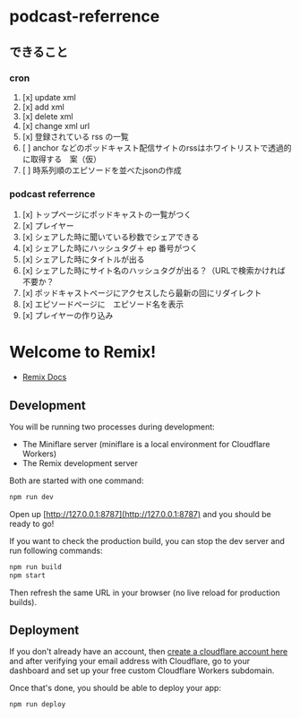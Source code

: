 # podcast-referrence

## できること

### cron

1. [x] update xml
1. [x] add xml
1. [x] delete xml
1. [x] change xml url
1. [x] 登録されている rss の一覧
1. [ ] anchor などのポッドキャスト配信サイトのrssはホワイトリストで透過的に取得する　案（仮）
1. [ ] 時系列順のエピソードを並べたjsonの作成


### podcast referrence

1. [x] トップページにポッドキャストの一覧がつく
1. [x] プレイヤー
1. [x] シェアした時に聞いている秒数でシェアできる
1. [x] シェアした時にハッシュタグ＋ ep 番号がつく
1. [x] シェアした時にタイトルが出る
1. [x] シェアした時にサイト名のハッシュタグが出る？（URLで検索かければ不要か？
1. [x] ポッドキャストページにアクセスしたら最新の回にリダイレクト
1. [x] エピソードページに　エピソード名を表示
1. [x] プレイヤーの作り込み

# Welcome to Remix!

- [Remix Docs](https://remix.run/docs)

## Development

You will be running two processes during development:

- The Miniflare server (miniflare is a local environment for Cloudflare Workers)
- The Remix development server

Both are started with one command:

```sh
npm run dev
```

Open up [http://127.0.0.1:8787](http://127.0.0.1:8787) and you should be ready to go!

If you want to check the production build, you can stop the dev server and run following commands:

```sh
npm run build
npm start
```

Then refresh the same URL in your browser (no live reload for production builds).

## Deployment

If you don't already have an account, then [create a cloudflare account here](https://dash.cloudflare.com/sign-up) and after verifying your email address with Cloudflare, go to your dashboard and set up your free custom Cloudflare Workers subdomain.

Once that's done, you should be able to deploy your app:

```sh
npm run deploy
```
